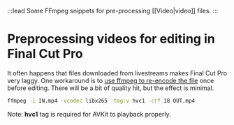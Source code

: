 :::lead
Some FFmpeg snippets for pre-processing [[Video|video]] files.
:::

# Preprocessing videos for editing in Final Cut Pro

It often happens that files downloaded from livestreams makes Final Cut Pro very laggy. One workaround is to [use ffmpeg to re-encode the file][ffmpeg-h265] once before editing. There will be a bit of quality hit, but the effect is minimal.

```sh
ffmpeg -i IN.mp4 -vcodec libx265 -tag:v hvc1 -crf 18 OUT.mp4
```

Note: **hvc1** tag is required for AVKit to playback properly.

[ffmpeg-h265]: https://trac.ffmpeg.org/wiki/Encode/H.265
